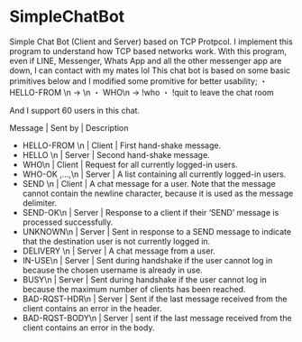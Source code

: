 # SimpleChatBot
Simple Chat Bot (Client and Server) based on TCP Protpcol. 
I implement this program to understand how TCP based networks work. 
With this program, even if LINE, Messenger, Whats App and all the other messenger app are down, I can contact with my mates lol
This chat bot is based on some basic primitives below and I modified some promitive for better usability;
  ・ HELLO-FROM <name>\n -> <name>\n
  ・ WHO\n -> !who
  ・ !quit to leave the chat room
  
And I support 60 users in this chat.

Message | Sent by | Description 
- HELLO-FROM <name>\n | Client | First hand-shake message. 
- HELLO <name>\n | Server | Second hand-shake message. 
- WHO\n | Client | Request for all currently logged-in users.
- WHO-OK <name1>,...,<namen>\n | Server | A list containing all currently logged-in users. 
- SEND <user> <msg>\n | Client | A chat message for a user. Note that the message cannot contain the newline character, because it is used as the message delimiter.
- SEND-OK\n | Server | Response to a client if their ‘SEND’ message is processed successfully.
- UNKNOWN\n | Server | Sent in response to a SEND message to indicate that the destination user is not currently logged in.
- DELIVERY <user> <msg>\n | Server | A chat message from a user. 
- IN-USE\n | Server | Sent during handshake if the user cannot log in because the chosen username is already in use.
- BUSY\n | Server | Sent during handshake if the user cannot log in because the maximum number of clients has been reached.
- BAD-RQST-HDR\n | Server | Sent if the last message received from the client contains an error in the header.
- BAD-RQST-BODY\n | Server | sent if the last message received from the client contains an error in the body.
